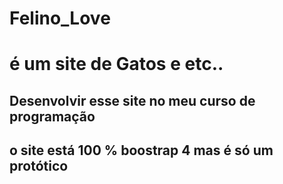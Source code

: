 <h1>Felino_Love </h1> 
<h1> é um site de Gatos e etc..</h1>
<h2>Desenvolvir esse site no meu curso de programação</h2>
<h2>o site está 100 % boostrap 4 mas é só um protótico </h2>

